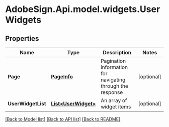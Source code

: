 # AdobeSign.Api.model.widgets.UserWidgets
## Properties

Name | Type | Description | Notes
------------ | ------------- | ------------- | -------------
**Page** | [**PageInfo**](PageInfo.md) | Pagination information for navigating through the response | [optional] 
**UserWidgetList** | [**List&lt;UserWidget&gt;**](UserWidget.md) | An array of widget items | [optional] 

[[Back to Model list]](../README.md#documentation-for-models) [[Back to API list]](../README.md#documentation-for-api-endpoints) [[Back to README]](../README.md)

